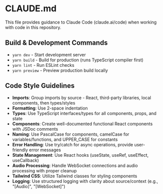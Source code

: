 # CLAUDE.md

This file provides guidance to Claude Code (claude.ai/code) when working with code in this repository.

## Build & Development Commands
- `yarn dev` - Start development server
- `yarn build` - Build for production (runs TypeScript compiler first)
- `yarn lint` - Run ESLint checks
- `yarn preview` - Preview production build locally

## Code Style Guidelines
- **Imports**: Group imports by source - React, third-party libraries, local components, then types/styles
- **Formatting**: Use 2-space indentation
- **Types**: Use TypeScript interfaces/types for all components, props, and state
- **Components**: Create well-documented functional React components with JSDoc comments
- **Naming**: Use PascalCase for components, camelCase for variables/functions, and UPPER_CASE for constants
- **Error Handling**: Use try/catch for async operations, provide user-friendly error messages
- **State Management**: Use React hooks (useState, useRef, useEffect, useCallback)
- **Audio Processing**: Handle WebSocket connections and audio processing with proper cleanup
- **Tailwind CSS**: Utilize Tailwind classes for styling components
- **Logging**: Use structured logging with clarity about source/context (e.g., "[Audio]", "[WebSocket]")